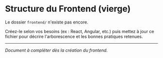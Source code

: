 # Structure du Frontend (vierge)

Le dossier `frontend/` n'existe pas encore.

Créez-le selon vos besoins (ex : React, Angular, etc.) puis mettez à jour ce fichier pour décrire l'arborescence et les bonnes pratiques retenues.

---
*Document à compléter dès la création du frontend.*